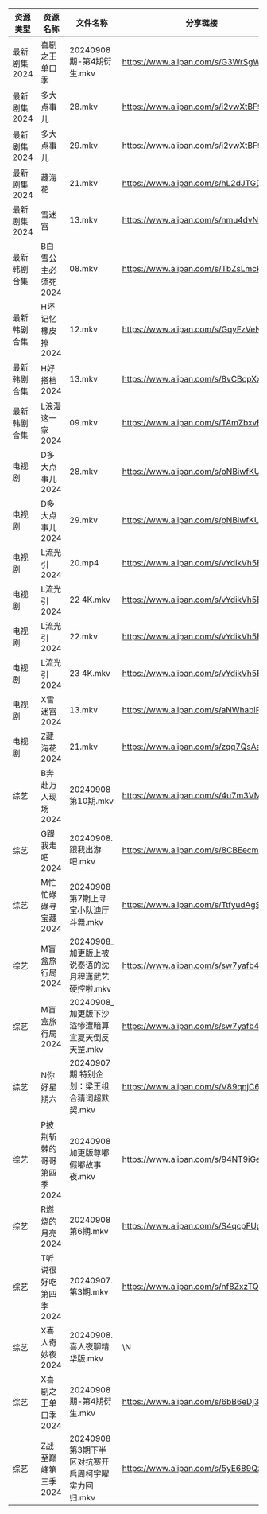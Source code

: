 | 资源类型     | 资源名称            | 文件名称                            | 分享链接                                 | 更新时间                |
| -------- | --------------- | ------------------------------- | ------------------------------------ | ------------------- |
| 最新剧集2024 | 喜剧之王单口季         | 20240908期-第4期衍生.mkv             | https://www.alipan.com/s/G3WrSgWChoE | 2024-09-08 14:10:41 |
| 最新剧集2024 | 多大点事儿           | 28.mkv                          | https://www.alipan.com/s/i2vwXtBF9e8 | 2024-09-08 19:10:20 |
| 最新剧集2024 | 多大点事儿           | 29.mkv                          | https://www.alipan.com/s/i2vwXtBF9e8 | 2024-09-08 19:10:20 |
| 最新剧集2024 | 藏海花             | 21.mkv                          | https://www.alipan.com/s/hL2dJTGDc1y | 2024-09-08 19:10:25 |
| 最新剧集2024 | 雪迷宫             | 13.mkv                          | https://www.alipan.com/s/nmu4dvNStGE | 2024-09-08 19:10:27 |
| 最新韩剧合集   | B白雪公主必须死2024    | 08.mkv                          | https://www.alipan.com/s/TbZsLmcPGSo | 2024-09-08 00:05:17 |
| 最新韩剧合集   | H坏记忆橡皮擦2024     | 12.mkv                          | https://www.alipan.com/s/GqyFzVeNETy | 2024-09-08 12:05:49 |
| 最新韩剧合集   | H好搭档2024        | 13.mkv                          | https://www.alipan.com/s/8vCBcpXxGp9 | 2024-09-08 00:05:46 |
| 最新韩剧合集   | L浪漫这一家2024      | 09.mkv                          | https://www.alipan.com/s/TAmZbxvBoBi | 2024-09-08 00:06:11 |
| 电视剧      | D多大点事儿2024      | 28.mkv                          | https://www.alipan.com/s/pNBiwfKUf9a | 2024-09-08 19:05:26 |
| 电视剧      | D多大点事儿2024      | 29.mkv                          | https://www.alipan.com/s/pNBiwfKUf9a | 2024-09-08 19:05:26 |
| 电视剧      | L流光引2024        | 20.mp4                          | https://www.alipan.com/s/vYdikVh5BuN | 2024-09-08 00:06:08 |
| 电视剧      | L流光引2024        | 22 4K.mkv                       | https://www.alipan.com/s/vYdikVh5BuN | 2024-09-08 19:06:09 |
| 电视剧      | L流光引2024        | 22.mkv                          | https://www.alipan.com/s/vYdikVh5BuN | 2024-09-08 19:06:09 |
| 电视剧      | L流光引2024        | 23 4K.mkv                       | https://www.alipan.com/s/vYdikVh5BuN | 2024-09-08 19:06:08 |
| 电视剧      | X雪迷宫2024        | 13.mkv                          | https://www.alipan.com/s/aNWhabiRP3d | 2024-09-08 19:07:07 |
| 电视剧      | Z藏海花2024        | 21.mkv                          | https://www.alipan.com/s/zqg7QsAadFY | 2024-09-08 19:07:23 |
| 综艺       | B奔赴万人现场2024     | 20240908第10期.mkv                | https://www.alipan.com/s/4u7m3VMcqux | 2024-09-08 14:07:34 |
| 综艺       | G跟我走吧2024       | 20240908.跟我出游吧.mkv              | https://www.alipan.com/s/8CBEecm773h | 2024-09-08 14:07:47 |
| 综艺       | M忙忙碌碌寻宝藏2024    | 20240908第7期上寻宝小队迪厅斗舞.mkv        | https://www.alipan.com/s/TtfyudAgS8v | 2024-09-08 14:08:12 |
| 综艺       | M盲盒旅行局2024      | 20240908_加更版上被说泰语的沈月程潇武艺硬控啦.mkv | https://www.alipan.com/s/sw7yafb4e5C | 2024-09-08 14:08:18 |
| 综艺       | M盲盒旅行局2024      | 20240908_加更版下沙溢惨遭暗算宜夏天倒反天罡.mkv  | https://www.alipan.com/s/sw7yafb4e5C | 2024-09-08 14:08:18 |
| 综艺       | N你好星期六          | 20240907 期 特别企划：梁王组合猜词超默契.mkv   | https://www.alipan.com/s/V89qnjC6T3z | 2024-09-08 18:08:42 |
| 综艺       | P披荆斩棘的哥哥第四季2024 | 20240908加更版尊嘟假嘟故事夜.mkv          | https://www.alipan.com/s/94NT9iGe94e | 2024-09-08 14:08:28 |
| 综艺       | R燃烧的月亮2024      | 20240908第6期.mkv                 | https://www.alipan.com/s/S4qcpFUguQa | 2024-09-08 16:08:58 |
| 综艺       | T听说很好吃第四季2024   | 20240907.第3期.mkv                | https://www.alipan.com/s/nf8ZxzTQNmB | 2024-09-08 08:08:52 |
| 综艺       | X喜人奇妙夜2024      | 20240908.喜人夜聊精华版.mkv            | \N                                   | 2024-09-08 14:09:10 |
| 综艺       | X喜剧之王单口季2024    | 20240908期-第4期衍生.mkv             | https://www.alipan.com/s/6bB6eDj37Y6 | 2024-09-08 14:09:13 |
| 综艺       | Z战至巅峰第三季2024    | 20240908第3期下半区对抗赛开启周柯宇曜实力回归.mkv | https://www.alipan.com/s/5yE689QzaiL | 2024-09-08 14:09:31 |
